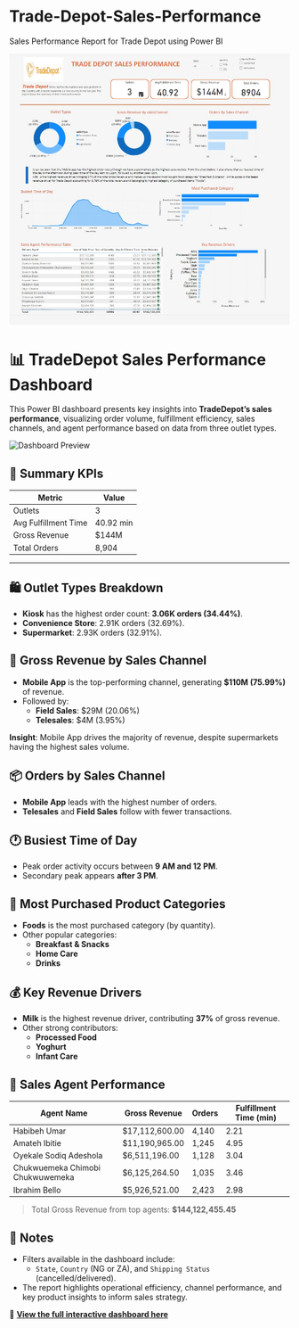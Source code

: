 # Trade-Depot-Sales-Performance
Sales Performance Report for Trade Depot using Power BI

[![Dashboard Preview](tradedepot.jpeg)](https://app.powerbi.com/view?r=eyJrIjoiZmE2YmFiNzYtOWZjMS00MGE0LThhODQtNDM4Mzc4NDBhNmI5IiwidCI6ImRmODY3OWNkLWE4MGUtNDVkOC05OWFjLWM4M2VkN2ZmOTVhMCJ9)

# 📊 TradeDepot Sales Performance Dashboard

This Power BI dashboard presents key insights into **TradeDepot’s sales performance**, visualizing order volume, fulfillment efficiency, sales channels, and agent performance based on data from three outlet types.

![Dashboard Preview](images/tradedepot-dashboard.png)

## 🚀 Summary KPIs

| Metric               | Value     |
|----------------------|-----------|
| Outlets              | 3         |
| Avg Fulfillment Time | 40.92 min |
| Gross Revenue        | $144M     |
| Total Orders         | 8,904     |

---

## 🛍️ Outlet Types Breakdown

- **Kiosk** has the highest order count: **3.06K orders (34.44%)**.
- **Convenience Store**: 2.91K orders (32.69%).
- **Supermarket**: 2.93K orders (32.91%).


## 🛒 Gross Revenue by Sales Channel

- **Mobile App** is the top-performing channel, generating **$110M (75.99%)** of revenue.
- Followed by:
  - **Field Sales**: $29M (20.06%)
  - **Telesales**: $4M (3.95%)

**Insight**: Mobile App drives the majority of revenue, despite supermarkets having the highest sales volume.


## 📦 Orders by Sales Channel

- **Mobile App** leads with the highest number of orders.
- **Telesales** and **Field Sales** follow with fewer transactions.


## 🕐 Busiest Time of Day

- Peak order activity occurs between **9 AM and 12 PM**.
- Secondary peak appears **after 3 PM**.


## 🧾 Most Purchased Product Categories

- **Foods** is the most purchased category (by quantity).
- Other popular categories:
  - **Breakfast & Snacks**
  - **Home Care**
  - **Drinks**


## 💰 Key Revenue Drivers

- **Milk** is the highest revenue driver, contributing **37%** of gross revenue.
- Other strong contributors:
  - **Processed Food**
  - **Yoghurt**
  - **Infant Care**


## 👥 Sales Agent Performance

| Agent Name                         | Gross Revenue   | Orders | Fulfillment Time (min) |
|-----------------------------------|------------------|--------|-------------------------|
| Habibeh Umar                      | $17,112,600.00   | 4,140  | 2.21                    |
| Amateh Ibitie                     | $11,190,965.00   | 1,245  | 4.95                    |
| Oyekale Sodiq Adeshola            | $6,511,196.00    | 1,128  | 3.04                    |
| Chukwuemeka Chimobi Chukwuwemeka | $6,125,264.50    | 1,035  | 3.46                    |
| Ibrahim Bello                     | $5,926,521.00    | 2,423  | 2.98                    |

> Total Gross Revenue from top agents: **$144,122,455.45**

## 📌 Notes

- Filters available in the dashboard include:
  - `State`, `Country` (NG or ZA), and `Shipping Status` (cancelled/delivered).
- The report highlights operational efficiency, channel performance, and key product insights to inform sales strategy.

🔗 **[View the full interactive dashboard here](https://app.powerbi.com/view?r=eyJrIjoiZmE2YmFiNzYtOWZjMS00MGE0LThhODQtNDM4Mzc4NDBhNmI5IiwidCI6ImRmODY3OWNkLWE4MGUtNDVkOC05OWFjLWM4M2VkN2ZmOTVhMCJ9)**





